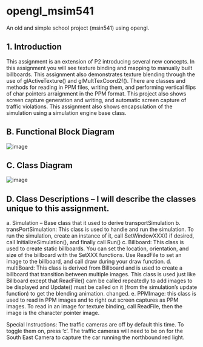 # opengl_msim541
An old and simple school project (msin541) using opengl.

## 1.	Introduction 
This assignment is an extension of P2 introducing several new concepts.  In this assignment you will see texture binding and mapping to manually built billboards.  This assignment also demonstrates texture blending through the use of glActiveTexture() and glMultTexCoord2f().  There are classes and methods for reading in PPM files, writing them, and performing vertical flips of char pointers arraignment in the PPM format.  This project also shows screen capture generation and writing, and automatic screen capture of traffic violations.  This assignment also shows encapsulation of the simulation using a simulation engine base class.

## B.	Functional Block Diagram
![image](https://user-images.githubusercontent.com/56926839/162270367-922b6481-3928-4935-a08c-1ff8b0a15224.png)

## C.	Class Diagram
![image](https://user-images.githubusercontent.com/56926839/162270506-50af92ad-b460-41c1-a7c5-5688f28531c5.png)

## D.	Class Descriptions – I will describe the classes unique to this assignment.
a.	Simulation – Base class that it used to derive transportSimulation
b.	transPortSimulation: This class is used to handle and run the simulation.  To run the simulation, create an instance of it, call SetWindowXXX() if desired, call InitializeSimulation(), and finally call Run()
c.	Billboard: This class is used to create static billboards.  You can set the location, orientation, and size of the billboard with the SetXXX functions.  Use ReadFile to set an image to the billboard, and call draw during your draw function.
d.	multiBoard:  This class is derived from Billboard and is used to create a billboard that transition between multiple images.  This class is used just like Billboard except that ReadFile() cam be called repeatedly to add images to be displayed and Update() must be called on it (from the simulation’s update function) to get the blending animation.
changed.
e.	PPMImage: this class is used to read in PPM images and to right out screen captures as PPM images.  To read in an image for texture binding, call ReadFile, then the image is the character pointer image.

Special Instructions:  The traffic cameras are off by default this time.  To toggle them on, press ‘c’.  The traffic cameras will need to be on for the South East Camera to capture the car running the northbound red light.
